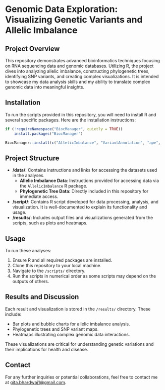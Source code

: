 # Genomic Data Exploration: Visualizing Genetic Variants and Allelic Imbalance

## Project Overview
This repository demonstrates advanced bioinformatics techniques focusing on RNA sequencing data and genomic databases. Utilizing R, the project dives into analyzing allelic imbalance, constructing phylogenetic trees, identifying SNP variants, and creating complex visualizations. It is intended to showcase my data analysis skills and my ability to translate complex genomic data into meaningful insights.

## Installation
To run the scripts provided in this repository, you will need to install R and several specific packages. Here are the installation instructions:

```R
if (!requireNamespace("BiocManager", quietly = TRUE))
    install.packages("BiocManager")

BiocManager::install(c("AllelicImbalance", "VariantAnnotation", "ape", "ComplexHeatmap"))
```

## Project Structure
- **/data/**: Contains instructions and links for accessing the datasets used in the analyses.
  - **Allelic Imbalance Data**: Instructions provided for accessing data via the `AllelicImbalance` R package.
  - **Phylogenetic Tree Data**: Directly included in this repository for immediate access.
- **/script/**: Contains R script developed for data processing, analysis, and visualization. It is well-documented to explain its functionality and usage.
- **/results/**: Includes output files and visualizations generated from the scripts, such as plots and heatmaps.

## Usage
To run these analyses:
1. Ensure R and all required packages are installed.
2. Clone this repository to your local machine.
3. Navigate to the `/scripts/` directory.
4. Run the scripts in numerical order as some scripts may depend on the outputs of others.

## Results and Discussion
Each result and visualization is stored in the `/results/` directory. These include:
- Bar plots and bubble charts for allelic imbalance analysis.
- Phylogenetic trees and SNP variant maps.
- Heatmaps illustrating complex genomic data interactions.

These visualizations are critical for understanding genetic variations and their implications for health and disease.

## Contact
For any further inquiries or potential collaborations, feel free to contact me at gita.bhardwaj1@gmail.com.
